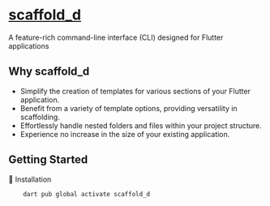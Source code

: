 
# [scaffold_d](http://www.example.com)
A feature-rich command-line interface (CLI) designed for Flutter applications

## Why scaffold_d
- Simplify the creation of templates for various sections of your Flutter application.
- Benefit from a variety of template options, providing versatility in scaffolding.
- Effortlessly handle nested folders and files within your project structure.
- Experience no increase in the size of your existing application.

## Getting Started
🔩 Installation

```bash
    dart pub global activate scaffold_d
```